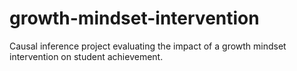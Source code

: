 # growth-mindset-intervention
Causal inference project evaluating the impact of a growth mindset intervention on student achievement.
